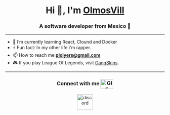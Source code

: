 <h1 align="center">Hi 👋, I'm <a href="" target="blank">OlmosVill</a></h1>
<h3 align="center">A software developer from Mexico 🌮 </h3>

---
- 🌱 I’m currently learning React, Clound and Docker
- ⚡ Fun fact: In my other life i'm rapper.
- 📫 How to reach me **plolyers@gmail.com**
- 🎮 If you play League Of Legends, visit <a href="https://gangskins.netlify.app/" target="blank">GangSkins</a>.
  
---
<h3 align="center" >Connect with me <img align="center" top="500" height="30" width="40" alt="GIF" src="https://media.giphy.com/media/v1.Y2lkPTc5MGI3NjExeGFvM2s3NjJhOXdpdTFvdG90OXI3YW9yMmQ1OGdsNDVuZ2ttYXpodiZlcD12MV9pbnRlcm5hbF9naWZfYnlfaWQmY3Q9Zw/1K6UeWpJ16XgWsGHHc/giphy.gif"> </h3>
 <p align="center">
<a href="https://discord.gg/gSKPyp4g" target="blank"><img align="center" src="https://user-images.githubusercontent.com/88904952/234982627-019fd336-6248-453c-9b05-97c13fd1d207.png" alt="discord" height="50" width="50" /></a>
</p>
<!---
OlmosVill/OlmosVill is a ✨ special ✨ repository because its `README.md` (this file) appears on your GitHub profile.
You can click the Preview link to take a look at your changes.
--->

